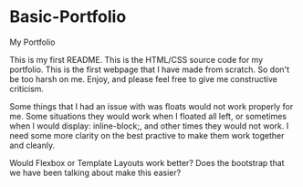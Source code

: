 # Basic-Portfolio
My Portfolio

This is my first README. This is the HTML/CSS source code for my portfolio. This is the first webpage that I have made from scratch. So don't 
be too harsh on me. Enjoy, and please feel free to give me constructive criticism.

Some things that I had an issue with was floats would not work properly for me. Some situations they would work when I floated all left, or 
sometimes when I would display: inline-block;, and other times they would not work. I need some more clarity on the best practive to make them 
work together and cleanly.

Would Flexbox or Template Layouts work better?
Does the bootstrap that we have been talking about make this easier?
